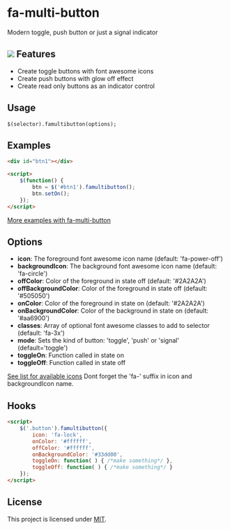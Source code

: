 fa-multi-button
========

Modern toggle, push button or just a signal indicator

![](http://knowthelist.github.io/fa-multi-button/fa-multibutton-example.png)
Features
-------
* Create toggle buttons with font awesome icons
* Create push buttons with glow off effect
* Create read only buttons as an indicator control

Usage
-------
<code>$(selector).famultibutton(options);</code>

Examples
-------

```html
<div id="btn1"></div>

<script>
    $(function() {
        btn = $('#btn1').famultibutton();
		btn.setOn();
    });
</script>
```
[More examples with fa-multi-button](http://knowthelist.github.io/fa-multi-button)

Options
-------

- **icon**: The foreground font awesome icon name (default: 'fa-power-off')
- **backgroundIcon**: The background font awesome icon name (default: 'fa-circle')
- **offColor**: Color of the foreground in state off (default: '#2A2A2A')
- **offBackgroundColor**: Color of the foreground in state off  (default: '#505050')
- **onColor**: Color of the foreground in state on  (default: '#2A2A2A')
- **onBackgroundColor**: Color of the background in state on (default: '#aa6900')
- **classes**: Array of optional font awesome classes to add to selector (default: 'fa-3x')
- **mode**: Sets the kind of button: 'toggle', 'push' or 'signal' (default='toggle')
- **toggleOn**: Function called in state on
- **toggleOff**: Function called in state off

[See list for available icons](http://fortawesome.github.io/Font-Awesome/icons)
Dont forget the 'fa-' suffix in icon and backgroundIcon name.

Hooks
-------

```html
<script>
	$('.button').famultibutton({
		icon: 'fa-lock',
		onColor: '#ffffff',
		offColor: '#ffffff',
		onBackgroundColor: '#33dd00',
		toggleOn: function( ) { /*make something*/ },
		toggleOff: function( ) { /*make something*/ }
	});
</script>
```



License
-------
This project is licensed under [MIT](http://www.opensource.org/licenses/mit-license.php).
